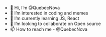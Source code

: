 - 👋 Hi, I’m @QuebecNova
- 👀 I’m interested in coding and memes
- 🌱 I’m currently learning JS, React
- 💞️ I’m looking to collaborate on Open source
- 📫 How to reach me - @QuebecNova

<!---
QuebecNova/QuebecNova is a ✨ special ✨ repository because its `README.md` (this file) appears on your GitHub profile.
You can click the Preview link to take a look at your changes.
--->

